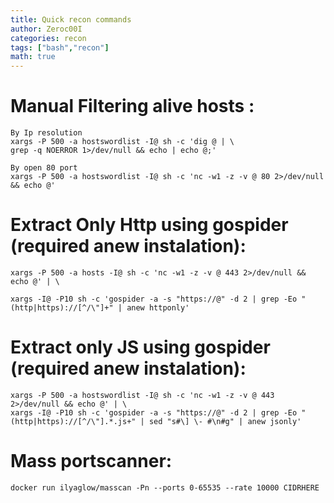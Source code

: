 ```yaml
---
title: Quick recon commands
author: Zeroc00I
categories: recon
tags: ["bash","recon"]
math: true
---
```


# Manual Filtering alive hosts :
	
	By Ip resolution
	xargs -P 500 -a hostswordlist -I@ sh -c 'dig @ | \
	grep -q NOERROR 1>/dev/null && echo | echo @;'
	
	By open 80 port
	xargs -P 500 -a hostswordlist -I@ sh -c 'nc -w1 -z -v @ 80 2>/dev/null && echo @'

# Extract Only Http using gospider (required anew instalation):

	xargs -P 500 -a hosts -I@ sh -c 'nc -w1 -z -v @ 443 2>/dev/null && echo @' | \

	xargs -I@ -P10 sh -c 'gospider -a -s "https://@" -d 2 | grep -Eo "(http|https)://[^/\"]+" | anew httponly'

# Extract only JS using gospider (required anew instalation):

	xargs -P 500 -a hostswordlist -I@ sh -c 'nc -w1 -z -v @ 443 2>/dev/null && echo @' | \
	xargs -I@ -P10 sh -c 'gospider -a -s "https://@" -d 2 | grep -Eo "(http|https)://[^/\"].*.js+" | sed "s#\] \- #\n#g" | anew jsonly'

# Mass portscanner:
	docker run ilyaglow/masscan -Pn --ports 0-65535 --rate 10000 CIDRHERE
